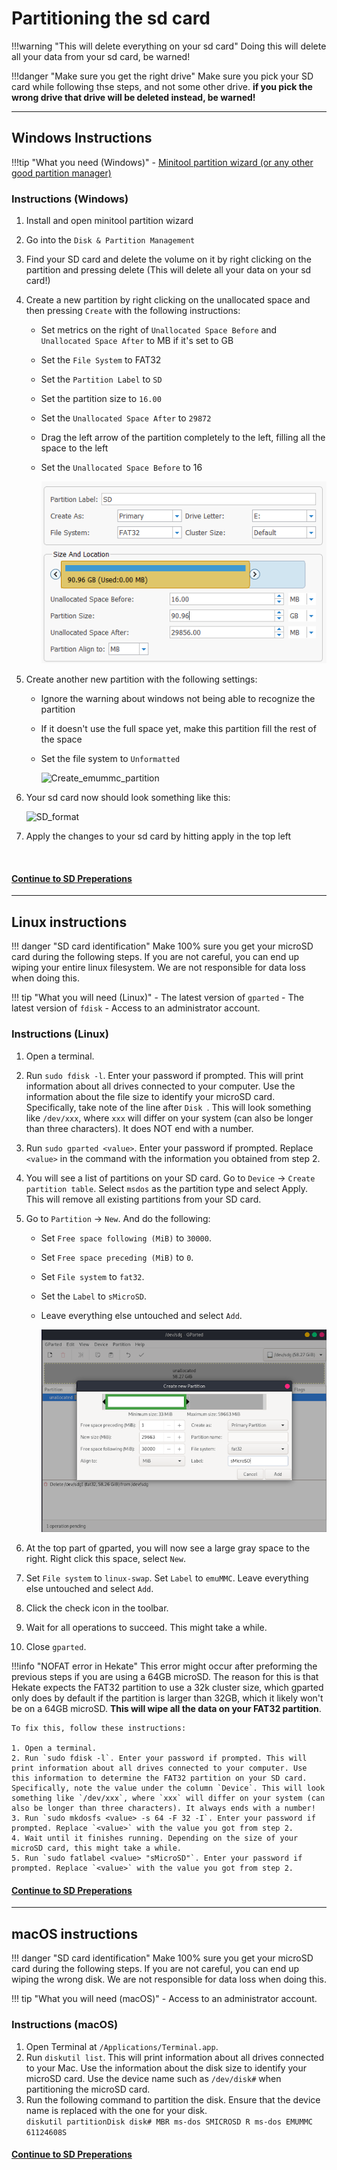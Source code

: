 # Partitioning the sd card 

!!!warning "This will delete everything on your sd card"
	Doing this will delete all your data from your sd card, be warned!

!!!danger "Make sure you get the right drive"
	Make sure you pick your SD card while following thse steps, and not some other drive. **if you pick the wrong drive that drive will be deleted instead, be warned!** 

-----

## Windows Instructions

!!!tip "What you need (Windows)"
	- [Minitool partition wizard (or any other good partition manager)](https://www.partitionwizard.com/download/v11/pw11-free.exe)


### Instructions (Windows)

1. Install and open minitool partition wizard
2. Go into the `Disk & Partition Management`
3. Find your SD card and delete the volume on it by right clicking on the partition and pressing delete (This will delete all your data on your sd card!)
4. Create a new partition by right clicking on the unallocated space and then pressing `Create` with the following instructions:
	- Set metrics on the right of `Unallocated Space Before` and `Unallocated Space After` to MB if it's set to GB
	- Set the `File System` to FAT32
	- Set the `Partition Label` to `SD`
	- Set the partition size to `16.00`
	- Set the `Unallocated Space After` to `29872`
	- Drag the left arrow of the partition completely to the left, filling all the space to the left
	- Set the `Unallocated Space Before` to 16 


		![Create_SD_partition](../img/minitool1.png)



5. Create another new partition with the following settings:
	- Ignore the warning about windows not being able to recognize the partition
	- If it doesn't use the full space yet, make this partition fill the rest of the space
	- Set the file system to `Unformatted`
  

		![Create_emummc_partition](../img/minitool2.png)


6. Your sd card now should look something like this:
   
	![SD_format](../img/emummc_final_minitool.png)

7. Apply the changes to your sd card by hitting apply in the top left

&nbsp;

#### [Continue to SD Preperations <i class="fa fa-arrow-circle-right fa-lg"></i>](sd_preparation.md)

-----
## Linux instructions

!!! danger "SD card identification"
	Make 100% sure you get your microSD card during the following steps. If you are not careful, you can end up wiping your entire linux filesystem. We are not responsible for data loss when doing this.

!!! tip "What you will need (Linux)"
    - The latest version of `gparted`
    - The latest version of `fdisk`
	- Access to an administrator account.

### Instructions (Linux)

1. Open a terminal.
2. Run `sudo fdisk -l`. Enter your password if prompted. This will print information about all drives connected to your computer. Use the information about the file size to identify your microSD card. Specifically, take note of the line after `Disk `. This will look something like `/dev/xxx`, where `xxx` will differ on your system (can also be longer than three characters). It does NOT end with a number.
3. Run `sudo gparted <value>`. Enter your password if prompted. Replace `<value>` in the command with the information you obtained from step 2.
4. You will see a list of partitions on your SD card. Go to `Device` -> `Create partition table`. Select `msdos` as the partition type and select Apply. This will remove all existing partitions from your SD card.
5. Go to `Partition` -> `New`. And do the following:
    - Set `Free space following (MiB)` to `30000`. 
    - Set `Free space preceding (MiB)` to `0`. 
    - Set `File system` to `fat32`. 
    - Set the `Label` to `sMicroSD`. 
    - Leave everything else untouched and select `Add`.

		![gparted](../img/gparted.png)

1. At the top part of gparted, you will now see a large gray space to the right. Right click this space, select `New`.
2. Set `File system` to `linux-swap`. Set `Label` to `emuMMC`. Leave everything else untouched and select `Add`.
3. Click the check icon in the toolbar.
4.  Wait for all operations to succeed. This might take a while.
5.  Close `gparted`.

!!!info "NOFAT error in Hekate"
	This error might occur after preforming the previous steps if you are using a 64GB microSD. The reason for this is that Hekate expects the FAT32 partition to use a 32k cluster size, which gparted only does by default if the partition is larger than 32GB, which it likely won't be on a 64GB microSD. **This will wipe all the data on your FAT32 partition**.

	To fix this, follow these instructions:

	1. Open a terminal.
	2. Run `sudo fdisk -l`. Enter your password if prompted. This will print information about all drives connected to your computer. Use this information to determine the FAT32 partition on your SD card. Specifically, note the value under the column `Device`. This will look something like `/dev/xxx`, where `xxx` will differ on your system (can also be longer than three characters). It always ends with a number!
	3. Run `sudo mkdosfs <value> -s 64 -F 32 -I`. Enter your password if prompted. Replace `<value>` with the value you got from step 2.
	4. Wait until it finishes running. Depending on the size of your microSD card, this might take a while.
	5. Run `sudo fatlabel <value> "sMicroSD"`. Enter your password if prompted. Replace `<value>` with the value you got from step 2.


#### [Continue to SD Preperations <i class="fa fa-arrow-circle-right fa-lg"></i>](sd_preparation.md)

-----
## macOS instructions

!!! danger "SD card identification"
	Make 100% sure you get your microSD card during the following steps. If you are not careful, you can end up wiping the wrong disk. We are not responsible for data loss when doing this.

!!! tip "What you will need (macOS)"
    - Access to an administrator account.

### Instructions (macOS)

1. Open Terminal at `/Applications/Terminal.app`.
2. Run `diskutil list`. This will print information about all drives connected to your Mac. Use the information about the disk size to identify your microSD card. Use the device name such as `/dev/disk#` when partitioning the microSD card.
3. Run the following command to partition the disk. Ensure that the device name is replaced with the one for your disk.  
`diskutil partitionDisk disk# MBR ms-dos SMICROSD R ms-dos EMUMMC 61124608S`

#### [Continue to SD Preperations <i class="fa fa-arrow-circle-right fa-lg"></i>](sd_preparation.md)
